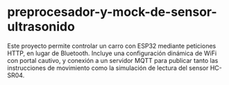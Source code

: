 # preprocesador-y-mock-de-sensor-ultrasonido
Este proyecto permite controlar un carro con ESP32 mediante peticiones HTTP, en lugar de Bluetooth.
Incluye una configuración dinámica de WiFi con portal cautivo, y conexión a un servidor MQTT para publicar tanto las instrucciones de movimiento como la simulación de lectura del sensor HC-SR04.
